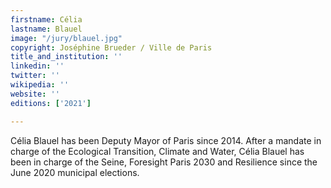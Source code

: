 ```yaml
---
firstname: Célia
lastname: Blauel
image: "/jury/blauel.jpg"
copyright: Joséphine Brueder / Ville de Paris
title_and_institution: ''
linkedin: ''
twitter: ''
wikipedia: ''
website: ''
editions: ['2021']

---
```

Célia Blauel has been Deputy Mayor of Paris since 2014. After a mandate in charge of the Ecological Transition, Climate and Water, Célia Blauel has been in charge of the Seine, Foresight Paris 2030 and Resilience since the June 2020 municipal elections.